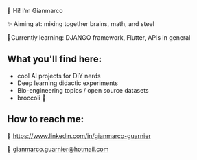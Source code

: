 👋 Hi! I’m Gianmarco <br>

:sparkles: Aiming at: mixing together brains, math, and steel <br>

🌱Currently learning: DJANGO framework, Flutter, APIs in general

## What you'll find here:
- cool AI projects for DIY nerds
- Deep learning didactic experiments
- Bio-engineering topics / open source datasets
- broccoli :broccoli:

## How to reach me: 

:link: https://www.linkedin.com/in/gianmarco-guarnier

:email: gianmarco.guarnier@hotmail.com

<!---
gianmarcoguarnier/gianmarcoguarnier is a ✨ special ✨ repository because its `README.md` (this file) appears on your GitHub profile.
You can click the Preview link to take a look at your changes.
--->
